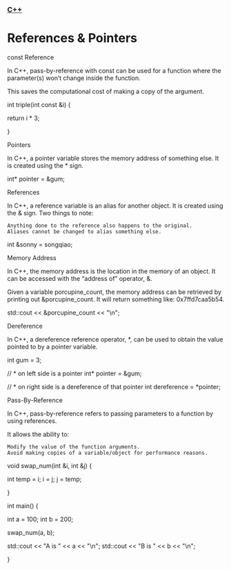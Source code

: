 ### [C++](./README.md)
# References & Pointers

const Reference

In C++, pass-by-reference with const can be used for a function where the parameter(s) won’t change inside the function.

This saves the computational cost of making a copy of the argument.

int triple(int const &i) {

  return i * 3;

}

Pointers

In C++, a pointer variable stores the memory address of something else. It is created using the * sign.

int* pointer = &gum;

References

In C++, a reference variable is an alias for another object. It is created using the & sign. Two things to note:

    Anything done to the reference also happens to the original.
    Aliases cannot be changed to alias something else.

int &sonny = songqiao;

Memory Address

In C++, the memory address is the location in the memory of an object. It can be accessed with the “address of” operator, &.

Given a variable porcupine_count, the memory address can be retrieved by printing out &porcupine_count. It will return something like: 0x7ffd7caa5b54.

std::cout << &porcupine_count << "\n";

Dereference

In C++, a dereference reference operator, *, can be used to obtain the value pointed to by a pointer variable.

int gum = 3;

// * on left side is a pointer
int* pointer = &gum;

// * on right side is a dereference of that pointer
int dereference = *pointer;

Pass-By-Reference

In C++, pass-by-reference refers to passing parameters to a function by using references.

It allows the ability to:

    Modify the value of the function arguments.
    Avoid making copies of a variable/object for performance reasons.

void swap_num(int &i, int &j) {

  int temp = i;
  i = j;
  j = temp;

}

int main() {

  int a = 100;
  int b = 200;

  swap_num(a, b);

  std::cout << "A is " << a << "\n";
  std::cout << "B is " << b << "\n";

}
